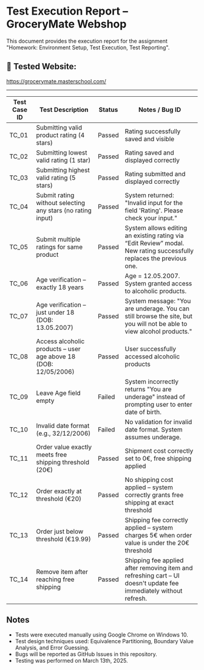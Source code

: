 #  Test Execution Report – GroceryMate Webshop

This document provides the execution report for the assignment "Homework: Environment Setup, Test Execution, Test Reporting".

## 🔗 Tested Website:
https://grocerymate.masterschool.com/

---
| Test Case ID | Test Description                          | Status | Notes / Bug ID                          |
|--------------|-------------------------------------------|--------|------------------------------------------|
| TC_01       | Submitting valid product rating (4 stars) | Passed | Rating successfully saved and visible   |
| TC_02        | Submitting lowest valid rating (1 star)   | Passed | Rating saved and displayed correctly    |
| TC_03        | Submitting highest valid rating (5 stars) | Passed | Rating submitted and displayed correctly |
| TC_04        | Submit rating without selecting any stars (no rating input) | Passed | System returned: "Invalid input for the field 'Rating'. Please check your input." |
| TC_05        | Submit multiple ratings for same product | Passed | System allows editing an existing rating via “Edit Review” modal. New rating successfully replaces the previous one. |
| TC_06        | Age verification – exactly 18 years | Passed | Age = 12.05.2007. System granted access to alcoholic products. |
| TC_07        | Age verification – just under 18 (DOB: 13.05.2007) | Passed | System message: "You are underage. You can still browse the site, but you will not be able to view alcohol products." |
| TC_08        | Access alcoholic products – user age above 18 (DOB: 12/05/2006) | Passed | User successfully accessed alcoholic products |
| TC_09        | Leave Age field empty | Failed | System incorrectly returns "You are underage" instead of prompting user to enter date of birth. |
| TC_10        | Invalid date format (e.g., 32/12/2006)   | Failed  | No validation for invalid date format. System assumes underage. |
| TC_11        | Order value exactly meets free shipping threshold (20€) | Passed | Shipment cost correctly set to 0€, free shipping applied |
| TC_12        | Order exactly at threshold (€20)        | Passed | No shipping cost applied – system correctly grants free shipping at exact threshold |
| TC_13       | Order just below threshold (€19.99)     | Passed | Shipping fee correctly applied – system charges 5€ when order value is under the 20€ threshold |
| TC_14       | Remove item after reaching free shipping | Passed | Shipping fee applied after removing item and refreshing cart – UI doesn't update fee immediately without refresh. |





















##  Notes

- Tests were executed manually using Google Chrome on Windows 10.
- Test design techniques used: Equivalence Partitioning, Boundary Value Analysis, and Error Guessing.
- Bugs will be reported as GitHub Issues in this repository.
- Testing was performed on March 13th, 2025.
